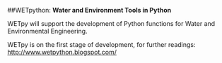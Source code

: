 ##WETpython:
**Water and Environment Tools in Python**

WETpy will support the development of Python functions for Water and Environmental Engineering. 

WETpy is on the first stage of development, for further readings: http://www.wetpython.blogspot.com/



